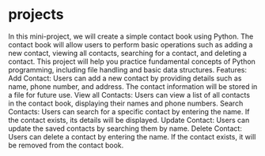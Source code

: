 # projects
In this mini-project, we will create a simple contact book using Python. The contact book will allow users to perform basic operations such as adding a new contact, viewing all contacts, searching for a contact, and deleting a contact. This project will help you practice fundamental concepts of Python programming, including file handling and basic data structures.
Features:
Add Contact: Users can add a new contact by providing details such as name, phone number, and address. The contact information will be stored in a file for future use.
View all Contacts: Users can view a list of all contacts in the contact book, displaying their names and phone numbers.
Search Contacts: Users can search for a specific contact by entering the name. If the contact exists, its details will be displayed.
Update Contact: Users can update the saved contacts by searching them by name.
Delete Contact: Users can delete a contact by entering the name. If the contact exists, it will be removed from the contact book.
